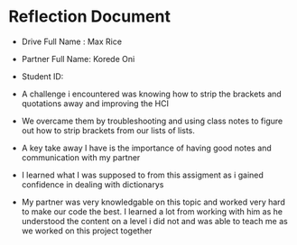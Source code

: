 # Reflection Document

* Drive Full Name  : Max Rice
* Partner Full Name: Korede Oni
* Student ID: 



* A challenge i encountered was  knowing how to strip the brackets and quotations away and improving the HCI
* We overcame them by troubleshooting and using class notes to figure out how to strip brackets from our lists of lists.
* A key take away I have is the importance of having good notes and communication with my partner 
* I learned what I was supposed to from this assigment as i gained confidence in dealing with dictionarys 
* My partner was very knowledgable on this topic and worked very hard to make our code the best. I learned a lot from working with him as he understood the content on a level i did not and was able to teach me as we worked on this project together